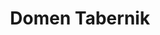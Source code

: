 ---
SICRIS: 15295
draft: false
fixName: domen_tabernik
lab: Visual Cognitive Systems Laboratory
labPos: Laboratory Member
location: R2.37 - Laboratorij LUVSS
mailInfo: domen.tabernik@fri.uni-lj.si
officeHours: null
profName: Assist. Domen Tabernik
profTitle: Researcher
telephoneInfo: null
title: Domen Tabernik
---